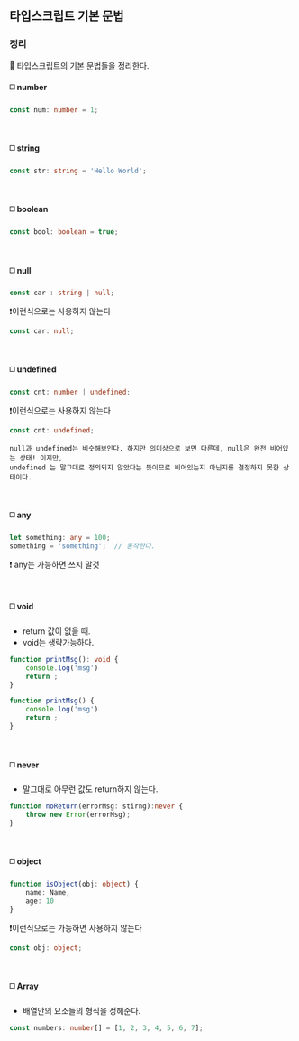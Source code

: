 ## 타입스크립트 기본 문법

### 정리

📌 타입스크립트의 기본 문법들을 정리한다.

#### ◻️ number

```TypeScript
const num: number = 1;
```

<br>

#### ◻️ string

```TypeScript
const str: string = 'Hello World';
```

<br>

#### ◻️ boolean

```TypeScript
const bool: boolean = true;
```

<br>

#### ◻️ null

```TypeScript
const car : string | null;
```

❗이런식으로는 사용하지 않는다

```TypeScript
const car: null;
```

<br>

#### ◻️ undefined

```TypeScript
const cnt: number | undefined;
```

❗이런식으로는 사용하지 않는다

```TypeScript
const cnt: undefined;
```

```
null과 undefined는 비슷해보인다. 하지만 의미상으로 보면 다른데, null은 완전 비어있는 상태! 이지만,
undefined 는 말그대로 정의되지 않았다는 뜻이므로 비어있는지 아닌지를 결정하지 못한 상태이다.
```

<br>

#### ◻️ any

```TypeScript
let something: any = 100;
something = 'something';  // 동작한다.
```

❗ any는 가능하면 쓰지 말것

<br>

#### ◻️ void

- return 값이 없을 때.
- void는 생략가능하다.

```TypeScript
function printMsg(): void {
    console.log('msg')
    return ;
}

function printMsg() {
    console.log('msg')
    return ;
}
```

<br>

#### ◻️ never

- 말그대로 아무런 값도 return하지 않는다.

```TypeScript
function noReturn(errorMsg: stirng):never {
    throw new Error(errorMsg);
}
```

<br>

#### ◻️ object

```TypeScript
function isObject(obj: object) {
    name: Name,
    age: 10
}
```

❗이런식으로는 가능하면 사용하지 않는다

```TypeScript
const obj: object;

```

<br>

#### ◻️ Array

- 배열안의 요소들의 형식을 정해준다.

```TypeScript
const numbers: number[] = [1, 2, 3, 4, 5, 6, 7];
```

